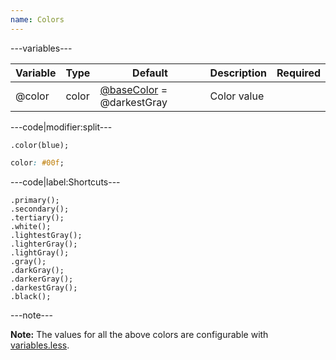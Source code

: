 ```yaml
---
name: Colors
---
```


---variables---

| Variable | Type | Default | Description | Required |
| -- | -- | -- | -- | -- |
| @color | color | [@baseColor](/style/variables#base) = @darkestGray | Color value ||

---code|modifier:split---

```less
.color(blue);
```

```css
color: #00f;
```

---code|label:Shortcuts---

```less
.primary();
.secondary();
.tertiary();
.white();
.lightestGray();
.lighterGray();
.lightGray();
.gray();
.darkGray();
.darkerGray();
.darkestGray();
.black();
```

---note---

**Note:** The values for all the above colors are configurable with [variables.less](/style/variables).
